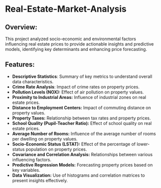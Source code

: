 # Real-Estate-Market-Analysis

## Overview:
This project analyzed socio-economic and environmental factors influencing real estate prices to provide actionable insights and predictive models, identifying key determinants and enhancing price forecasting.

## Features:
- **Descriptive Statistics**: Summary of key metrics to understand overall data characteristics.
- **Crime Rate Analysis**: Impact of crime rates on property prices.
- **Pollution Levels (NOX):** Effect of air pollution on property values.
- **Proximity to Industrial Areas:** Influence of industrial zones on real estate prices.
- **Distance to Employment Centers:** Impact of commuting distance on property values.
- **Property Taxes:** Relationship between tax rates and property prices.
- **School Quality (Pupil-Teacher Ratio):** Effect of school quality on real estate prices.
- **Average Number of Rooms:** Influence of the average number of rooms per dwelling on property values.
- **Socio-Economic Status (LSTAT):** Effect of the percentage of lower-status population on property prices.
- **Covariance and Correlation Analysis:** Relationships between various influencing factors.
- **Predictive Regression Models:** Forecasting property prices based on key variables.
- **Data Visualization:** Use of histograms and correlation matrices to present insights effectively.







